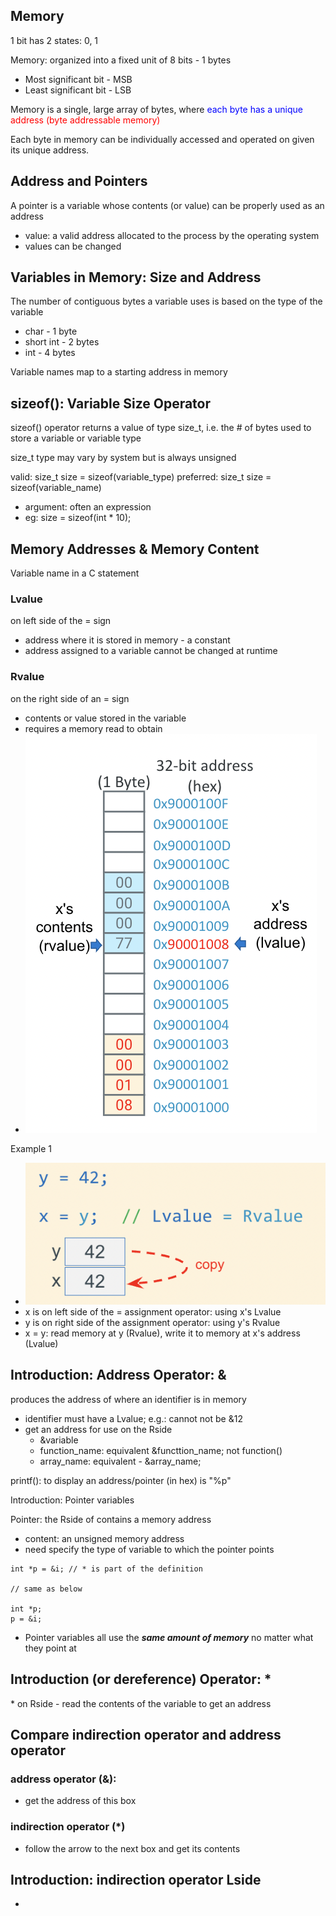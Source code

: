 ## Memory

1 bit has 2 states: 0, 1

Memory: organized into a fixed unit of 8 bits - 1 bytes
  - Most significant bit - MSB
  - Least significant bit - LSB

Memory is a single, large array of bytes, where <span style = "color:blue">each byte has a unique</span> <span style = "color:red">address (byte addressable memory)</span>

Each byte in memory can be individually accessed and operated on given its unique address.

## Address and Pointers

A pointer is a variable whose contents (or value) can be properly used as an address
  - value: a valid address allocated to the process by the operating system
  - values can be changed

## Variables in Memory: Size and Address

The number of contiguous bytes a variable uses is based on the type of the variable
  - char - 1 byte
  - short int - 2 bytes
  - int - 4 bytes

Variable names map to a starting address in memory

## sizeof(): Variable Size Operator

sizeof() operator returns a value of type size_t, i.e. the # of bytes used to store a variable or variable type

size_t type may vary by system but is always unsigned

valid: size_t size = sizeof(variable_type)
preferred: size_t size = sizeof(variable_name)
  - argument: often an expression
  - eg: size = sizeof(int * 10);

## Memory Addresses & Memory Content

Variable name in a C statement

### Lvalue
on left side of the = sign
- address where it is stored in memory - a constant
- address assigned to a variable cannot be changed at runtime

### Rvalue
on the right side of an = sign
- contents or value stored in the variable 
- requires a memory read to obtain
- ![LRvalue](images/C2-0.png)

Example 1
- ![LRvalue1](images/C2-1.png)
- x is on left side of the = assignment operator: using x's Lvalue
- y is on right side of the assignment operator: using y's Rvalue
- x = y: read memory at y (Rvalue), write it to memory at x's address (Lvalue)

## Introduction: Address Operator: &

produces the address of where an identifier is in memory
- identifier must have a Lvalue; e.g.: cannot not be &12
- get an address for use on the Rside
  - &variable
  - function_name: equivalent &functtion_name; not function()
  - array_name: equivalent - &array_name;

printf(): to display an address/pointer (in hex) is "%p"

Introduction: Pointer variables

Pointer: the Rside of contains a memory address
- content: an unsigned memory address
- need specify the type of variable to which the pointer points

```
int *p = &i; // * is part of the definition

// same as below

int *p;
p = &i;
```

- Pointer variables all use the ***same amount of memory*** no matter what they point at

## Introduction (or dereference) Operator: *

\* on Rside - read the contents of the variable to get an address

## Compare indirection operator and address operator

### address operator (&): 

- get the address of this box

### indirection operator (*)

- follow the arrow to the next box and get its contents

## Introduction: indirection operator Lside

- 







